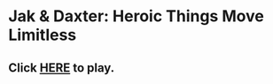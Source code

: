 # Jak & Daxter: Heroic Things Move Limitless

## Click [HERE](https://ayman-wehbi.github.io/JakHTML/) to play.
